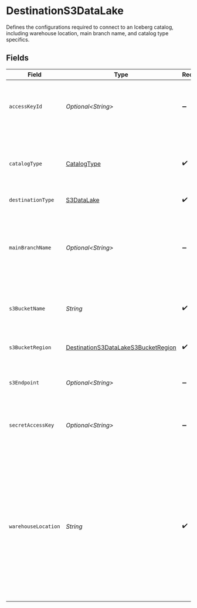 # DestinationS3DataLake

Defines the configurations required to connect to an Iceberg catalog, including warehouse location, main branch name, and catalog type specifics.


## Fields

| Field                                                                                                                                                                                                                          | Type                                                                                                                                                                                                                           | Required                                                                                                                                                                                                                       | Description                                                                                                                                                                                                                    | Example                                                                                                                                                                                                                        |
| ------------------------------------------------------------------------------------------------------------------------------------------------------------------------------------------------------------------------------ | ------------------------------------------------------------------------------------------------------------------------------------------------------------------------------------------------------------------------------ | ------------------------------------------------------------------------------------------------------------------------------------------------------------------------------------------------------------------------------ | ------------------------------------------------------------------------------------------------------------------------------------------------------------------------------------------------------------------------------ | ------------------------------------------------------------------------------------------------------------------------------------------------------------------------------------------------------------------------------ |
| `accessKeyId`                                                                                                                                                                                                                  | *Optional\<String>*                                                                                                                                                                                                            | :heavy_minus_sign:                                                                                                                                                                                                             | The AWS Access Key ID with permissions for S3 and Glue operations.                                                                                                                                                             |                                                                                                                                                                                                                                |
| `catalogType`                                                                                                                                                                                                                  | [CatalogType](../../models/shared/CatalogType.md)                                                                                                                                                                              | :heavy_check_mark:                                                                                                                                                                                                             | Specifies the type of Iceberg catalog (e.g., NESSIE, GLUE, REST) and its associated configuration.                                                                                                                             |                                                                                                                                                                                                                                |
| `destinationType`                                                                                                                                                                                                              | [S3DataLake](../../models/shared/S3DataLake.md)                                                                                                                                                                                | :heavy_check_mark:                                                                                                                                                                                                             | N/A                                                                                                                                                                                                                            |                                                                                                                                                                                                                                |
| `mainBranchName`                                                                                                                                                                                                               | *Optional\<String>*                                                                                                                                                                                                            | :heavy_minus_sign:                                                                                                                                                                                                             | The primary or default branch name in the catalog. Most query engines will use "main" by default. See <a href="https://iceberg.apache.org/docs/latest/branching/">Iceberg documentation</a> for more information.              |                                                                                                                                                                                                                                |
| `s3BucketName`                                                                                                                                                                                                                 | *String*                                                                                                                                                                                                                       | :heavy_check_mark:                                                                                                                                                                                                             | The name of the S3 bucket that will host the Iceberg data.                                                                                                                                                                     |                                                                                                                                                                                                                                |
| `s3BucketRegion`                                                                                                                                                                                                               | [DestinationS3DataLakeS3BucketRegion](../../models/shared/DestinationS3DataLakeS3BucketRegion.md)                                                                                                                              | :heavy_check_mark:                                                                                                                                                                                                             | The region of the S3 bucket. See <a href="https://docs.aws.amazon.com/AWSEC2/latest/UserGuide/using-regions-availability-zones.html#concepts-available-regions">here</a> for all region codes.                                 | us-east-1                                                                                                                                                                                                                      |
| `s3Endpoint`                                                                                                                                                                                                                   | *Optional\<String>*                                                                                                                                                                                                            | :heavy_minus_sign:                                                                                                                                                                                                             | Your S3 endpoint url. Read more <a href="https://docs.aws.amazon.com/general/latest/gr/s3.html#:~:text=Service%20endpoints-,Amazon%20S3%20endpoints,-When%20you%20use">here</a>                                                |                                                                                                                                                                                                                                |
| `secretAccessKey`                                                                                                                                                                                                              | *Optional\<String>*                                                                                                                                                                                                            | :heavy_minus_sign:                                                                                                                                                                                                             | The AWS Secret Access Key paired with the Access Key ID for AWS authentication.                                                                                                                                                |                                                                                                                                                                                                                                |
| `warehouseLocation`                                                                                                                                                                                                            | *String*                                                                                                                                                                                                                       | :heavy_check_mark:                                                                                                                                                                                                             | The root location of the data warehouse used by the Iceberg catalog. Typically includes a bucket name and path within that bucket. For AWS Glue and Nessie, must include the storage protocol (such as "s3://" for Amazon S3). | s3://your-bucket/path/to/store/files/in                                                                                                                                                                                        |